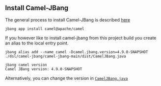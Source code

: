 ## Install Camel-JBang

The general process to install Camel-JBang is described [here](https://camel.apache.org/manual/camel-jbang.html#_installation)

```shell
jbang app install camel@apache/camel
```

If you however like to install camel-jbang from this project build you create an alias to the local entry point.

```shell
jbang alias add --name camel -Dcamel.jbang.version=4.9.0-SNAPSHOT ./dsl/camel-jbang/camel-jbang-main/dist/CamelJBang.java

jbang camel version  
Camel JBang version: 4.9.0-SNAPSHOT
```

Alternatively, you can change the version in [`CamelJBang.java`](https://github.com/apache/camel/blob/main/dsl/camel-jbang/camel-jbang-main/src/main/jbang/main/CamelJBang.java#L22)